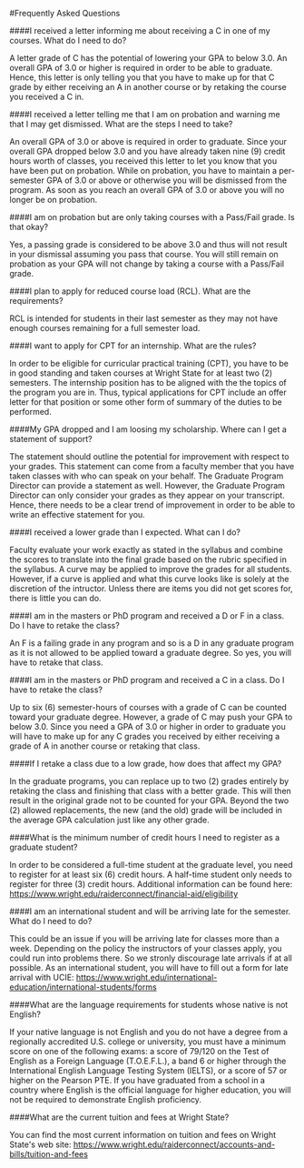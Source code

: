 
#Frequently Asked Questions

####I received a letter informing me about receiving a C in one of my courses. What do I need to do?

A letter grade of C has the potential of lowering your GPA to below 3.0. An overall GPA of 3.0 or higher is required in order to be able to graduate. Hence, this letter is only telling you that you have to make up for that C grade by either receiving an A in another course or by retaking the course you received a C in.


####I received a letter telling me that I am on probation and warning me that I may get dismissed. What are the steps I need to take?

An overall GPA of 3.0 or above is required in order to graduate. Since your overall GPA dropped below 3.0 and you have already taken nine (9) credit hours worth of classes, you received this letter to let you know that you have been put on probation. While on probation, you have to maintain a per-semester GPA of 3.0 or above or otherwise you will be dismissed from the program. As soon as you reach an overall GPA of 3.0 or above you will no longer be on probation.


####I am on probation but are only taking courses with a Pass/Fail grade. Is that okay?

Yes, a passing grade is considered to be above 3.0 and thus will not result in your dismissal assuming you pass that course. You will still remain on probation as your GPA will not change by taking a course with a Pass/Fail grade.


####I plan to apply for reduced course load (RCL). What are the requirements?

RCL is intended for students in their last semester as they may not have enough courses remaining for a full semester load.


####I want to apply for CPT for an internship. What are the rules?

In order to be eligible for curricular practical training (CPT), you have to be in good standing and taken courses at Wright State for at least two (2) semesters. The internship position has to be aligned with the the topics of the program you are in. Thus, typical applications for CPT include an offer letter for that position or some other form of summary of the duties to be performed.


####My GPA dropped and I am loosing my scholarship. Where can I get a statement of support?

The statement should outline the potential for improvement with respect to your grades. This statement can come from a faculty member that you have taken classes with who can speak on your behalf. The Graduate Program Director can provide a statement as well. However, the Graduate Program Director can only consider your grades as they appear on your transcript. Hence, there needs to be a clear trend of improvement in order to be able to write an effective statement for you.


####I received a lower grade than I expected. What can I do?

Faculty evaluate your work exactly as stated in the syllabus and combine the scores to translate into the final grade based on the rubric specified in the syllabus. A curve may be applied to improve the grades for all students. However, if a curve is applied and what this curve looks like is solely at the discretion of the intructor. Unless there are items you did not get scores for, there is little you can do.


####I am in the masters or PhD program and received a D or F in a class. Do I have to retake the class?

An F is a failing grade in any program and so is a D in any graduate program as it is not allowed to be applied toward a graduate degree. So yes, you will have to retake that class.


####I am in the masters or PhD program and received a C in a class. Do I have to retake the class?

Up to six (6) semester-hours of courses with a grade of C can be counted toward your graduate degree. However, a grade of C may push your GPA to below 3.0. Since you need a GPA of 3.0 or higher in order to graduate you will have to make up for any C grades you received by either receiving a grade of A in another course or retaking that class.


####If I retake a class due to a low grade, how does that affect my GPA?

In the graduate programs, you can replace up to two (2) grades entirely by retaking the class and finishing that class with a better grade. This will then result in the original grade not to be counted for your GPA. Beyond the two (2) allowed replacements, the new (and the old) grade will be included in the average GPA calculation just like any other grade.


####What is the minimum number of credit hours I need to register as a graduate student?

In order to be considered a full-time student at the graduate level, you need to register for at least six (6) credit hours. A half-time student only needs to register for three (3) credit hours. Additional information can be found here: https://www.wright.edu/raiderconnect/financial-aid/eligibility


####I am an international student and will be arriving late for the semester. What do I need to do?

This could be an issue if you will be arriving late for classes more than a week. Depending on the policy the instructors of your classes apply, you could run into problems there. So we stronly discourage late arrivals if at all possible. As an international student, you will have to fill out a form for late arrival with UCIE: https://www.wright.edu/international-education/international-students/forms

####What are the language requirements for students whose native is not English?

If your native language is not English and you do not have a degree from a regionally accredited U.S. college or university, you must have a minimum score on one of the following exams: a score of 79/120 on the Test of English as a Foreign Language (T.O.E.F.L.), a band 6 or higher through the International English Language Testing System (IELTS), or a  score of 57 or higher on the Pearson PTE. If you have graduated from a school in a country where English is the official language for higher education, you will not be required to demonstrate English proficiency.

####What are the current tuition and fees at Wright State?

You can find the most current information on tuition and fees on Wright State's web site: https://www.wright.edu/raiderconnect/accounts-and-bills/tuition-and-fees

